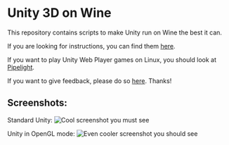 Unity 3D on Wine
================

This repository contains scripts to make Unity run on Wine the best it can.

If you are looking for instructions, you can find them [here](http://wiki.unity3d.com/index.php/Running_Unity_on_Linux_through_Wine).

If you want to play Unity Web Player games on Linux, you should look at [Pipelight](http://wiki.unity3d.com/index.php/Running_Unity_Web_Player_on_Linux_using_Pipelight).

If you want to give feedback, please do so [here](https://github.com/Unity3D-Wine-Support/Unity3D-on-Wine/issues/48). Thanks!

Screenshots:
------------

Standard Unity:
![Cool screenshot you must see](http://forum.unity3d.com/attachments/captura-de-tela-de-2014-06-07-15-25-43-png.103585/)

Unity in OpenGL mode:
![Even cooler screenshot you should see](https://lh4.googleusercontent.com/-xJ3ETk3pEgo/U7Zx5AD_A-I/AAAAAAAABTQ/2KZei78la48/w958-h766-no/Screenshot+from+2014-07-04+11%253A50%253A51.png)
